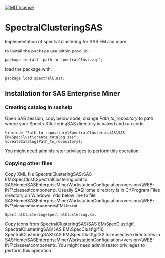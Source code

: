 [![MIT license](https://img.shields.io/badge/License-MIT-blue.svg)](https://github.com/Pastuszka/SpectralClusteringSAS/blob/main/LICENSE)

# SpectralClusteringSAS
Implementation of spectral clustering for SAS EM and more

to install the package use within proc iml:
```
package install 'path to spectralClust.zip';
```
load the package with:
```
package load spectralClust;
```
## Installation for SAS Enterprise Miner

### Creating catalog in sashelp
Open SAS session, copy below code, change *Path_to_repository* to path where your SpectralClusteringSAS directory is palced and run code.
```
%include "Path_to_repository\SpectralClusteringSAS\SAS EM\SpecClust\create_catalog.sas";
%createCatalog(Path_to_repository);
```
You might need administrator privilages to perform this operation.
### Copying other files
Copy XML file SpectralClusteringSAS\SAS EM\SpecClust\SpectralClustering.xml to SASHome\SASEnterpriseMinerWorkstationConfiguration\<version>\WEB-INF\classes\components.
Usually SASHome directory is in C:\Program Files directory on Windows.
Add below line to file SASHome\SASEnterpriseMinerWorkstationConfiguration\<version>\WEB-INF\classes\components\EMList.txt
```
SpectralClustering=SpectralClustering.xml
```
Copy icons from SpectralClusteringSAS\SAS EM\SpecClust\gif, SpectralClusteringSAS\SAS EM\SpecClust\gif16, SpectralClusteringSAS\SAS EM\SpecClust\gif32 to repsective directories in SASHome\SASEnterpriseMinerWorkstationConfiguration\<version>\WEB-INF\classes\components.
You might need administrator privilages to perform this operation.
